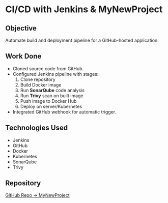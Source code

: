 # CI/CD with Jenkins & MyNewProject

## Objective
Automate build and deployment pipeline for a GitHub-hosted application.

## Work Done
- Cloned source code from GitHub.
- Configured Jenkins pipeline with stages:
  1. Clone repository
  2. Build Docker image
  3. Run **SonarQube** code analysis
  4. Run **Trivy** scan on built image
  5. Push image to Docker Hub
  6. Deploy on server/Kubernetes
- Integrated GitHub webhook for automatic trigger.

## Technologies Used
- Jenkins
- GitHub
- Docker
- Kubernetes
- SonarQube
- Trivy

## Repository
[GitHub Repo → MyNewProject](https://github.com/ItSpecialistDevOps/MyNewProject)
